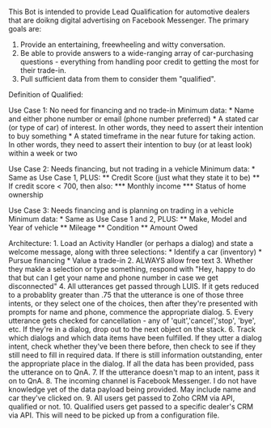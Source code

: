 ﻿This Bot is intended to provide Lead Qualification for automotive dealers that are doikng digital advertising on Facebook Messenger. The primary goals are:

1. Provide an entertaining, freewheeling and witty conversation.
2. Be able to provide answers to a wide-ranging array of car-purchasing questions - everything from handling poor credit to getting the most for their trade-in.
3. Pull sufficient data from them to consider them "qualified".

Definition of Qualified:

Use Case 1: No need for financing and no trade-in
            Minimum data:
			* Name and either phone number or email (phone number preferred)
			* A stated car (or type of car) of interest. In other words, they need to assert their intention to buy something
			* A stated timeframe in the near future for taking action. In other words, they need to assert their intention to buy (or at least look) within a week or two


Use Case 2: Needs financing, but not trading in a vehicle
			Minimum data:
			* Same as Use Case 1, PLUS:
										** Credit Score (just what they state it to be)
										** If credit score < 700, then also:
											*** Monthly income
											*** Status of home ownership

Use Case 3: Needs financing and is planning on trading in a vehicle
			Minimum data:
			* Same as Use Case 1 and 2, PLUS:
										** Make, Model and Year of vehicle
										** Mileage
										** Condition
										** Amount Owed

Architecture:
	1. Load an Activity Handler (or perhaps a dialog) and state a welcome message, along with three selections:
		* Identify a car (inventory)
		* Pursue financing
		* Value a trade-in
	2. ALWAYS allow free text
	3. Whether they makle a selection or type something, respond with "Hey, happy to do that but can I get your name and phone number in case we get disconnected"
	4. All utterances get passed through LUIS. If it gets reduced to a probablity greater than .75 that the utterance is one of those three intents,
	   or they select one of the choices, then after they're presented with prompts for name and phone, commence the appropriate dialog.
	5. Every utterance gets checked for cancellation - any of 'quit','cancel','stop', 'bye', etc. If they're in a dialog, drop out to the next object on the stack.
	6. Track which dialogs and which data items have been fulfilled. If they utter a dialog intent, check whether they've been there before, then check to see if 
	   they still need to fill in required data. If there is still information outstanding, enter the appropriate place in the dialog. If all the data has been provided,
	   pass the utterance on to QnA.
	7. If the utterance doesn't map to an intent, pass it on to QnA.
	8. The incoming channel is Facebook Messenger. I do not have knowledge yet of the data payload being provided. May include name and car they've clicked on.
	9. All users get passed to Zoho CRM via API, qualified or not.
	10. Qualified users get passed to a specific dealer's CRM via API. This will need to be picked up from a configuration file.
	
